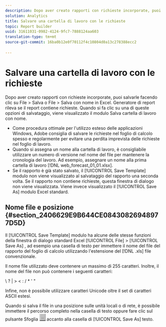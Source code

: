 ```yaml
---
description: Dopo aver creato rapporti con richieste incorporate, puoi salvarle facendo clic su File > Salva o File > Salva con nome in Excel. Generatore di report rileva se il report contiene richieste. Quando si fa clic su una di queste opzioni di salvataggio, viene visualizzato il modulo Salva cartella di lavoro con nome.
solution: Analytics
title: Salvare una cartella di lavoro con le richieste
topic: Report builder
uuid: 31611031-0982-4124-9fc7-7888124aa603
translation-type: tm+mt
source-git-commit: 16ba0b12e0f70112f4c10804d0a13c278388ecc2

---
```



# Salvare una cartella di lavoro con le richieste

Dopo aver creato rapporti con richieste incorporate, puoi salvarle facendo clic su File &gt; Salva o File &gt; Salva con nome in Excel. Generatore di report rileva se il report contiene richieste. Quando si fa clic su una di queste opzioni di salvataggio, viene visualizzato il modulo Salva cartella di lavoro con nome.

* Come procedura ottimale per l'utilizzo esteso delle applicazioni Windows, Adobe consiglia di salvare le richieste nel foglio di calcolo spesso e regolarmente per evitare una perdita imprevista delle richieste nel foglio di lavoro.
* Quando si assegna un nome alla cartella di lavoro, è consigliabile utilizzare un numero di versione nel nome del file per mantenere la cronologia del lavoro. Ad esempio, assegnare un nome alla prima cartella di lavoro [!DNL web_forecast_01_01.xlsx].
* Se il rapporto è già stato salvato, il [!UICONTROL Save Template] modulo non viene visualizzato al salvataggio del rapporto una seconda volta. Se il rapporto non contiene richieste, questa finestra di dialogo non viene visualizzata. Viene invece visualizzato il [!UICONTROL Save As] modulo Excel standard.

## Nome file e posizione {#section_2406629E9B644CE08430826948977D5D}

Il [!UICONTROL Save Template] modulo ha alcune delle stesse funzioni della finestra di dialogo standard Excel [!UICONTROL File] &gt; [!UICONTROL Save As] , ad esempio una casella di testo per immettere il nome del file del rapporto del foglio di calcolo utilizzando l'estensione del [!DNL .xls] file convenzionale.

Il nome file utilizzato deve contenere un massimo di 255 caratteri. Inoltre, il nome del file non può contenere i seguenti caratteri:

\ ? | &gt; &lt; : / * ' "

Infine, non è possibile utilizzare caratteri Unicode oltre il set di caratteri ASCII estesi.

Quando si salva il file in una posizione sulle unità locali o di rete, è possibile immettere il percorso completo nella casella di testo oppure fare clic sul pulsante Sfoglia ![Browse_button.gif](assets/browse_button.gif) accanto alla casella di [!UICONTROL Save As] testo.

